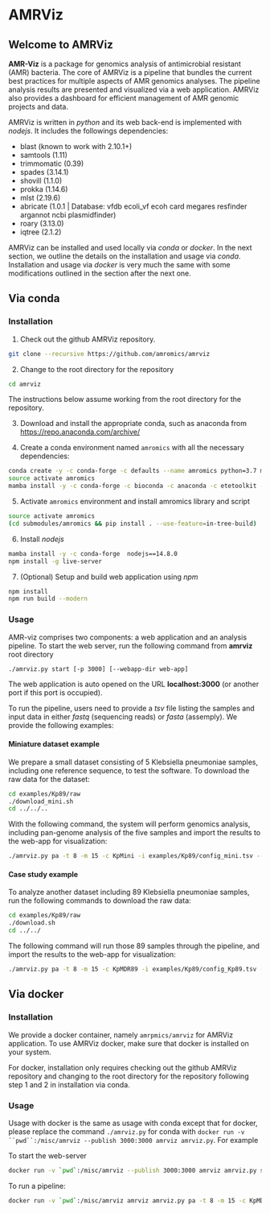 
# AMRViz


## Welcome to AMRViz

**AMR-Viz** is a package for genomics analysis of antimicrobial resistant (AMR) bacteria. 
The core of AMRViz is a pipeline that bundles the current best practices for 
multiple aspects of AMR genomics analyses. The pipeline analysis results are 
presented and visualized via a web application. AMRViz also provides a dashboard for 
efficient management of AMR genomic projects and data.

AMRViz is written in *python* and its web back-end is implemented with *nodejs*. 
It includes the followings dependencies:
 * blast (known to work with 2.10.1+)
 * samtools (1.11)
 * trimmomatic (0.39)
 * spades (3.14.1)
 * shovill (1.1.0)
 * prokka (1.14.6)
 * mlst (2.19.6)
 * abricate (1.0.1 | Database: vfdb ecoli_vf ecoh card megares resfinder argannot ncbi plasmidfinder)
 * roary (3.13.0)
 * iqtree (2.1.2)

AMRViz can be installed and used locally via *conda* or *docker*. In the next section, we outline
the details on the installation and usage via *conda*. Installation and usage via *docker* is very much the
same with some modifications outlined in the section after the next one.

## Via conda

### Installation

1. Check out the github AMRViz repository.

```bash
git clone --recursive https://github.com/amromics/amrviz
```

2. Change to the root directory for the repository

```bash
cd amrviz
```
The instructions below assume working from the root directory for the repository.

3. Download and install the appropriate conda, such as anaconda from 
   https://repo.anaconda.com/archive/
   
4. Create a conda environment named `amromics` with all the necessary dependencies: 

```bash
conda create -y -c conda-forge -c defaults --name amromics python=3.7 mamba
source activate amromics
mamba install -y -c conda-forge -c bioconda -c anaconda -c etetoolkit -c defaults  --file submodules/amromics/requirements.txt
```

5. Activate `amromics` environment and install amromics library and script

```bash
source activate amromics
(cd submodules/amromics && pip install . --use-feature=in-tree-build) 

```

6. Install *nodejs*

```bash
mamba install -y -c conda-forge  nodejs==14.8.0
npm install -g live-server
```

7. (Optional) Setup and build web application using *npm*

```bash
npm install
npm run build --modern
```

### Usage

AMR-viz comprises two components: a web application and an analysis pipeline. To start
the web server, run the following command from **amrviz** root directory

```bash
./amrviz.py start [-p 3000] [--webapp-dir web-app]
```

The web application is auto opened on the URL **localhost:3000** (or another 
port if this port is occupied). 

To run the pipeline, users need to provide a *tsv* file listing the samples and input
data in either *fastq* (sequencing reads) or *fasta* (assemply). We provide the following
examples:

#### Miniature dataset example

We prepare a small dataset consisting of 5 Klebsiella pneumoniae samples, 
including one reference sequence, to test the software. To download the raw data 
for the dataset:

```bash
cd examples/Kp89/raw
./download_mini.sh
cd ../../..
```
With the following command, the system will perform genomics analysis, 
including pan-genome analysis of the five samples and import the results to 
the web-app for visualization:

```bash
./amrviz.py pa -t 8 -m 15 -c KpMini -i examples/Kp89/config_mini.tsv --work-dir data/work --webapp-dir web-app/  -n "Collection of 4 MDR clinical Kp isolates"
```

#### Case study example
To analyze another dataset including 89 Klebsiella pneumoniae samples, 
run the following commands to download the raw data:

```bash
cd examples/Kp89/raw
./download.sh
cd ../../
```

The following command will run those 89 samples through the pipeline, and import the results
to the web-app for visualization:

```bash
./amrviz.py pa -t 8 -m 15 -c KpMDR89 -i examples/Kp89/config_Kp89.tsv --work-dir data/work --webapp-dir web-app  -n "Collection of 89 MDR clinical Kp in Kathmandu"
```

## Via docker

### Installation

We provide a docker container, namely `amrpmics/amrviz` for AMRViz application. 
To use AMRViz docker, make sure that docker is installed on your system.

For docker, installation only requires checking out the github AMRViz repository and changing to the root 
directory for the repository following step 1 and 2 in installation via conda.

### Usage

Usage with docker is the same as usage with conda except that for docker, please replace the command `./amrviz.py` for conda with 
`docker run -v ``pwd``:/misc/amrviz --publish 3000:3000 amrviz amrviz.py`. For example

To start the web-server
```bash
docker run -v `pwd`:/misc/amrviz --publish 3000:3000 amrviz amrviz.py start --webapp-dir /misc/amrviz/web-app
```

To run a pipeline:
```bash
docker run -v `pwd`:/misc/amrviz amrviz amrviz.py pa -t 8 -m 15 -c KpMDR89 -i examples/Kp89/config_Kp89.tsv --work-dir data/work --webapp-dir web-app  -n "Collection of 89 MDR clinical Kp in Kathmandu"
```


<!--

#### Prepare input file
- Data file inputted for analysis needs to be in *.tsv* format 
((To-do: Check if .tsv format is required)) and follows specific requirements. 
Please check the sample input file *data/samples/set1.tsv* for an example.
- Note:
  + Column names need to be as follow:
    - sample_id	
    - sample_name	
    - input_type	
    - files	
    - genus	
    - species	
    - strain	
    - gram	
    - metadata
  + *gram* column should be empty. ((To-do: Delete gram column?))
  + *metadata* is empty or in the format: key1:value1;key2:value2;...  
  For example: Geographic Location:Houston,USA;Insert Date:8/8/2017;Host Name:Human, Homo sapiens;ampicillin:Resistant;aztreonam:Resistant;ciprofloxacin:Resistant;gentamicin:Susceptible;tetracycline:Susceptible


-->
